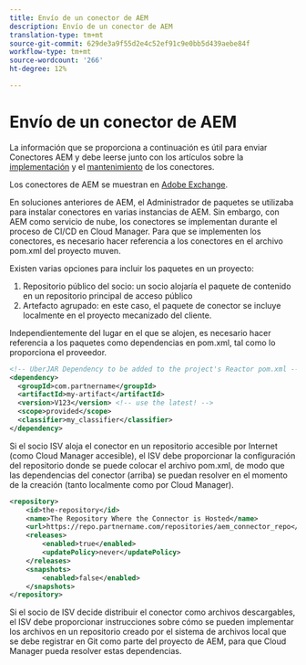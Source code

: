 ```yaml
---
title: Envío de un conector de AEM
description: Envío de un conector de AEM
translation-type: tm+mt
source-git-commit: 629de3a9f55d2e4c52ef91c9e0bb5d439aebe84f
workflow-type: tm+mt
source-wordcount: '266'
ht-degree: 12%

---
```



Envío de un conector de AEM
===========================

La información que se proporciona a continuación es útil para enviar Conectores AEM y debe leerse junto con los artículos sobre la [implementación](implement.md) y el [mantenimiento](maintain.md) de los conectores.

Los conectores de AEM se muestran en [Adobe Exchange](https://marketing.adobe.com/resources/content/resources/en/exchange/marketplace.html).

En soluciones anteriores de AEM, el Administrador de paquetes se utilizaba para instalar conectores en varias instancias de AEM. Sin embargo, con AEM como servicio de nube, los conectores se implementan durante el proceso de CI/CD en Cloud Manager. Para que se implementen los conectores, es necesario hacer referencia a los conectores en el archivo pom.xml del proyecto muven.

Existen varias opciones para incluir los paquetes en un proyecto:

1. Repositorio público del socio: un socio alojaría el paquete de contenido en un repositorio principal de acceso público
1. Artefacto agrupado: en este caso, el paquete de conector se incluye localmente en el proyecto mecanizado del cliente.

Independientemente del lugar en el que se alojen, es necesario hacer referencia a los paquetes como dependencias en pom.xml, tal como lo proporciona el proveedor.

```xml
<!-- UberJAR Dependency to be added to the project's Reactor pom.xml -->
<dependency>
  <groupId>com.partnername</groupId>
  <artifactId>my-artifact</artifactId>
  <version>V123</version> <!-- use the latest! -->
  <scope>provided</scope>
  <classifier>my_classifier</classifier>
</dependency>
```

Si el socio ISV aloja el conector en un repositorio accesible por Internet (como Cloud Manager accesible), el ISV debe proporcionar la configuración del repositorio donde se puede colocar el archivo pom.xml, de modo que las dependencias del conector (arriba) se puedan resolver en el momento de la creación (tanto localmente como por Cloud Manager).

```xml
<repository>
    <id>the-repository</id>
    <name>The Repository Where the Connector is Hosted</name>
    <url>https://repo.partnername.com/repositories/aem_connector_repo</url>
    <releases>
        <enabled>true</enabled>
        <updatePolicy>never</updatePolicy>
    </releases>
    <snapshots>
        <enabled>false</enabled>
    </snapshots>
</repository>
```

Si el socio de ISV decide distribuir el conector como archivos descargables, el ISV debe proporcionar instrucciones sobre cómo se pueden implementar los archivos en un repositorio creado por el sistema de archivos local que se debe registrar en Git como parte del proyecto de AEM, para que Cloud Manager pueda resolver estas dependencias.
